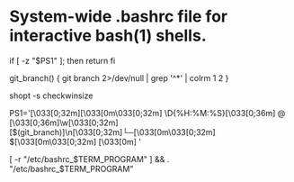 # System-wide .bashrc file for interactive bash(1) shells.
if [ -z "$PS1" ]; then
   return
fi

git_branch() {
  git branch 2>/dev/null | grep '^*' | colrm 1 2
}

shopt -s checkwinsize

PS1='\[\033[0;32m\]\[\033[0m\033[0;32m\] \D{%H:%M:%S}\[\033[0;36m\] @ \[\033[0;36m\]\w\[\033[0;32m\] [$(git_branch)]\n\[\033[0;32m\]└─\[\033[0m\033[0;32m\] \$\[\033[0m\033[0;32m\] \[\033[0m\] '

[ -r "/etc/bashrc_$TERM_PROGRAM" ] && . "/etc/bashrc_$TERM_PROGRAM"